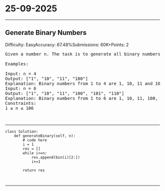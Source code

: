# 25-09-2025
---
## Generate Binary Numbers
Difficulty: EasyAccuracy: 67.48%Submissions: 60K+Points: 2

<pre>
Given a number n. The task is to generate all binary numbers with decimal values from 1 to n.

Examples:

Input: n = 4
Output: ["1", "10", "11", "100"]
Explanation: Binary numbers from 1 to 4 are 1, 10, 11 and 100.
Input: n = 6
Output: ["1", "10", "11", "100", "101", "110"]
Explanation: Binary numbers from 1 to 6 are 1, 10, 11, 100, 101 and 110.
Constraints:
1 ≤ n ≤ 106

	
</pre>

---
```
class Solution:
    def generateBinary(self, n):
        # code here
        i = 1
        res = []
        while i<=n:
            res.append(bin(i)[2:])
            i+=1

        return res
        
        
```
---
